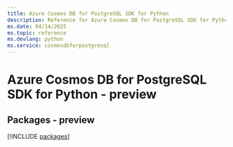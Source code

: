 ```yaml
---
title: Azure Cosmos DB for PostgreSQL SDK for Python
description: Reference for Azure Cosmos DB for PostgreSQL SDK for Python
ms.date: 04/14/2025
ms.topic: reference
ms.devlang: python
ms.service: cosmosdbforpostgresql
---
```

# Azure Cosmos DB for PostgreSQL SDK for Python - preview
## Packages - preview
[!INCLUDE [packages](cosmos-db-for-postgresql-index.md)]